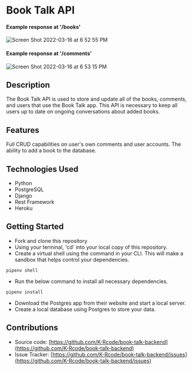 # Book Talk API

#### Example response at '/books'

![Screen Shot 2022-03-16 at 6 52 55 PM](https://user-images.githubusercontent.com/93796800/158710294-9d31491b-bf83-4e97-837d-54ac1c88ccd4.png)

#### Example response at '/comments'
![Screen Shot 2022-03-16 at 6 53 15 PM](https://user-images.githubusercontent.com/93796800/158710313-1a5abe5d-42e8-42d4-8094-766de8036b16.png)

## Description 

The Book Talk API is used to store and update all of the books, comments, and users that use the Book Talk app. This API is necessary to keep all users up to date on ongoing conversations about added books. 

## Features

Full CRUD capabilities on user's own comments and user accounts. The ability to add a book to the database. 

## Technologies Used
- Python
- PostgreSQL
- Django
- Rest Framework
- Heroku

## Getting Started
- Fork and clone this repository
- Using your terminal, 'cd' into your local copy of this repository. 
- Create a virtual shell using the command in your CLI. This will make a sandbox that helps control your dependencies. 
```
pipenv shell
``` 
- Run the below command to install all necessary dependencies. 
```
pipenv install
``` 

- Download the Postgres app from their website and start a local server.
- Create a local database using Postgres to store your data. 

## Contributions
- Source code: [https://github.com/K-Rcode/book-talk-backend](https://github.com/K-Rcode/book-talk-backend)
- Issue Tracker: [https://github.com/K-Rcode/book-talk-backend/issues](https://github.com/K-Rcode/book-talk-backend/issues)
